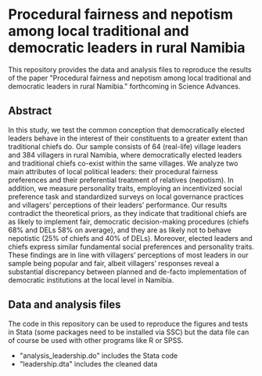 # Procedural fairness and nepotism among local traditional and democratic leaders in rural Namibia
This repository provides the data and analysis files to reproduce the results of the paper "Procedural fairness and nepotism among local traditional and democratic leaders in rural Namibia." forthcoming in Science Advances.

## Abstract
In this study, we test the common conception that democratically elected leaders behave in the interest of their constituents to a greater extent than traditional chiefs do. Our sample consists of 64 (real-life) village leaders and 384 villagers in rural Namibia, where democratically elected leaders and traditional chiefs co-exist within the same villages. We analyze two main attributes of local political leaders: their procedural fairness preferences and their preferential treatment of relatives (nepotism). In addition, we measure personality traits, employing an incentivized social preference task and standardized surveys on local governance practices and villagers’ perceptions of their leaders’ performance. Our results contradict the theoretical priors, as they indicate that traditional chiefs are as likely to implement fair, democratic decision-making procedures (chiefs 68% and DELs 58% on average), and they are as likely not to behave nepotistic (25% of chiefs and 40% of DELs). Moreover, elected leaders and chiefs express similar fundamental social preferences and personality traits. These findings are in line with villagers’ perceptions of most leaders in our sample being popular and fair, albeit villagers’ responses reveal a substantial discrepancy between planned and de-facto implementation of democratic institutions at the local level in Namibia.

## Data and analysis files
The code in this repository can be used to reproduce the figures and tests in Stata (some packages need to be installed via SSC) but the data file can of course be used with other programs like R or SPSS.
- "analysis_leadership.do" includes the Stata code
- "leadership.dta" includes the cleaned data
